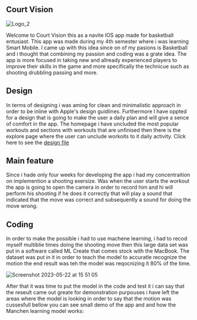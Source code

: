 ## Court Vision 
![Logo_2](https://github.com/Viktor1722/Court-Vision/assets/102257718/cf1177f8-9e98-4166-b3be-847bfc5e1e92)

Welcome to Court Vision this as a navite IOS app made for basketball entusiast. This app was made during my 4th semester where i was learning Smart Mobile. I came up with this idea since on of my pasions is Basketball and i thought that combining my passion and coding was a grate idea.
The app is more focused in taking new and allready experienced players to improve their skills in the game and more specifically the technicue such as shooting drubbling passing and more.

## Design 

In terms of designing i was aming for clean and minimalistic approach in order to be inline with Apple's design guidlines. Furthermore I have oppted for a design that is going to make the user a daily plan and will give a sence of comfort in the app. The homepage i have uncluded the most popular workouts and sections with workouts that are unfinised then there is the explore page where the user can unclude workoits to it daily activity. Click here to see the [design file](https://www.figma.com/file/MVDysO4qyWORPMlMYtyJXy/DUO-APP-IOS?type=design&node-id=69%3A8&mode=design&t=2b6pGrwOdQY9JVuj-1)

## Main feature 
Since i hade only four weeks for developing the app i had my concentraition on implemention a shooting exersize. Was when the user starts the workout the app is going to open the camera in order to record him and hi will perform his shooting if he does it correctly that will play a sound that indicated that the move was correct and subsequently a sound for doing the move wrong. 

## Coding 

In order to make the possible i had to use machene learning, i had to recod myself multiblie times doing the shooting move then this large data set was put in a software called ML Create that comes stock with the MacBook. The dataset was put in it in order to teach the model to accuratle recognize the motion the end result was teh the model was reqocnizing it 80% of the time. 

![Screenshot 2023-05-22 at 15 51 05](https://github.com/Viktor1722/Court-Vision/assets/102257718/a1361888-47f2-4e02-b645-cbc7d60c01ce)


After that it was time to put the model in the code and test it i can say that the reseult came out greate for demonstration purpouses i have left the areas where the model is looking in order to say that the motion was cussesfull bellow you can see small demo of the app and and how the Manchen learning model works: 



